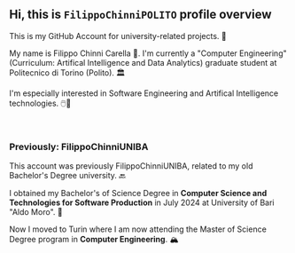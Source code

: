 ## Hi, this is ```FilippoChinniPOLITO``` profile overview

This is my GitHub Account for university-related projects. 📖

My name is Filippo Chinni Carella 👋. I'm currently a "Computer Engineering" (Curriculum: Artifical Intelligence and Data Analytics) graduate student at Politecnico di Torino (Polito). 🏛️

I'm especially interested in Software Engineering and Artifical Intelligence technologies. 🖱️🤖

<br>

### Previously: FilippoChinniUNIBA

This account was previously FilippoChinniUNIBA, related to my old Bachelor's Degree university. 🔙

I obtained my Bachelor's of Science Degree in **Computer Science and Technologies for Software Production** in July 2024 at University of Bari "Aldo Moro". 📜

Now I moved to Turin where I am now attending the Master of Science Degree program in **Computer Engineering**. 🏔️


